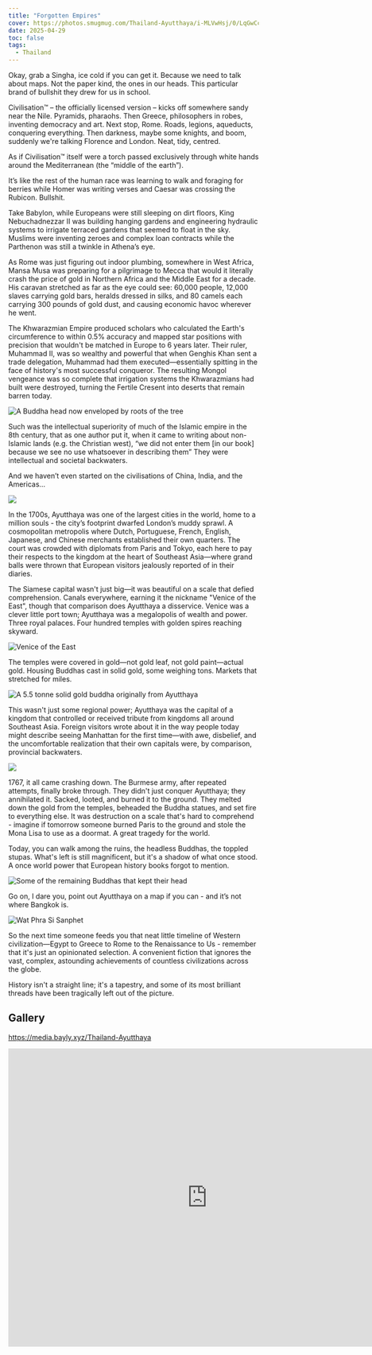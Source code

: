 ```yaml
---
title: "Forgotten Empires"
cover: https://photos.smugmug.com/Thailand-Ayutthaya/i-MLVwHsj/0/LqGwCcHNtC4zCzkbtc39hwSq7W2C3mS7Nmcnkd4X6/X4/DJI_0621-X4.jpg
date: 2025-04-29
toc: false
tags:
  - Thailand
---
```


Okay, grab a Singha, ice cold if you can get it. Because we need to talk about maps. Not the paper kind, the ones in our heads. This particular brand of bullshit they drew for us in school.

Civilisation™ – the officially licensed version – kicks off somewhere sandy near the Nile. Pyramids, pharaohs. Then Greece, philosophers in robes, inventing democracy and art. Next stop, Rome. Roads, legions, aqueducts, conquering everything. Then darkness, maybe some knights, and boom, suddenly we're talking Florence and London. Neat, tidy, centred.

As if Civilisation™ itself were a torch passed exclusively through white hands around the Mediterranean (the “middle of the earth”).

It’s like the rest of the human race was learning to walk and foraging for berries while Homer was writing verses and Caesar was crossing the Rubicon. Bullshit.

Take Babylon, while Europeans were still sleeping on dirt floors, King Nebuchadnezzar II was building hanging gardens and engineering hydraulic systems to irrigate terraced gardens that seemed to float in the sky. Muslims were inventing zeroes and complex loan contracts while the Parthenon was still a twinkle in Athena’s eye.

As Rome was just figuring out indoor plumbing, somewhere in West Africa, Mansa Musa was preparing for a pilgrimage to Mecca that would it literally crash the price of gold in Northern Africa and the Middle East for a decade. His caravan stretched as far as the eye could see: 60,000 people, 12,000 slaves carrying gold bars, heralds dressed in silks, and 80 camels each carrying 300 pounds of gold dust, and causing economic havoc wherever he went.

The Khwarazmian Empire produced scholars who calculated the Earth's circumference to within 0.5% accuracy and mapped star positions with precision that wouldn't be matched in Europe to 6 years later. Their ruler, Muhammad II, was so wealthy and powerful that when Genghis Khan sent a trade delegation, Muhammad had them executed—essentially spitting in the face of history's most successful conqueror. The resulting Mongol vengeance was so complete that irrigation systems the Khwarazmians had built were destroyed, turning the Fertile Cresent into deserts that remain barren today.

![A Buddha head now enveloped by roots of the tree](https://photos.smugmug.com/Thailand-Ayutthaya/i-Wb6fK4p/0/MFBk6Kbj8MDrfjsFmwwGcCrxc8HtBxp5KjF5BzCWg/X4/DSC03215-X4.jpg)

Such was the intellectual superiority of much of the Islamic empire in the 8th century, that as one author put it, when it came to writing about non-Islamic lands (e.g. the Christian west), “we did not enter them [in our book] because we see no use whatsoever in describing them” They were intellectual and societal backwaters.

And we haven’t even started on the civilisations of China, India, and the Americas…

![](https://photos.smugmug.com/Thailand-Ayutthaya/i-ww3zF9C/0/NGrmrmShdtX2MQJtbrS2t9XWcbVRmqbnrCnt8px7G/X4/DSC03229-X4.jpg)

In the 1700s, Ayutthaya was one of the largest cities in the world, home to a million souls - the city’s footprint dwarfed London’s muddy sprawl. A cosmopolitan metropolis where Dutch, Portuguese, French, English, Japanese, and Chinese merchants established their own quarters. The court was crowded with diplomats from Paris and Tokyo, each here to pay their respects to the kingdom at the heart of Southeast Asia—where grand balls were thrown that European visitors jealously reported of in their diaries.

The Siamese capital wasn't just big—it was beautiful on a scale that defied comprehension. Canals everywhere, earning it the nickname "Venice of the East", though that comparison does Ayutthaya a disservice. Venice was a clever little port town; Ayutthaya was a megalopolis of wealth and power. Three royal palaces. Four hundred temples with golden spires reaching skyward.

![Venice of the East](https://photos.smugmug.com/Thailand-Ayutthaya/i-6FdqrDN/0/KGfb7RgMzQkKfxFHJdc6cL3r4JvDxRxdzSx36LQBt/X4/DJI_0654-X4.jpg)

The temples were covered in gold—not gold leaf, not gold paint—actual gold. Housing Buddhas cast in solid gold, some weighing tons. Markets that stretched for miles.

![A 5.5 tonne solid gold buddha originally from Ayutthaya](https://photos.smugmug.com/Thailand/i-cKgxx54/0/LDQhJb65zb87R29gTDRKnKkZp5HSw4TPd6Fw5BPSC/X4/Thailand%20-%2015-X4.jpg)

This wasn't just some regional power; Ayutthaya was the capital of a kingdom that controlled or received tribute from kingdoms all around Southeast Asia. Foreign visitors wrote about it in the way people today might describe seeing Manhattan for the first time—with awe, disbelief, and the uncomfortable realization that their own capitals were, by comparison, provincial backwaters.

![](https://photos.smugmug.com/Thailand-Ayutthaya/i-dFkhf3D/0/LnV5SZRWPF7P63wDGJqgzPcJk5NHtJKdG5McZQQmR/X4/DJI_0661-X4.jpg)

1767, it all came crashing down. The Burmese army, after repeated attempts, finally broke through. They didn't just conquer Ayutthaya; they annihilated it. Sacked, looted, and burned it to the ground. They melted down the gold from the temples, beheaded the Buddha statues, and set fire to everything else. It was destruction on a scale that's hard to comprehend - imagine if tomorrow someone burned Paris to the ground and stole the Mona Lisa to use as a doormat. A great tragedy for the world.

Today, you can walk among the ruins, the headless Buddhas, the toppled stupas. What's left is still magnificent, but it's a shadow of what once stood. A once world power that European history books forgot to mention.

![Some of the remaining Buddhas that kept their head](https://photos.smugmug.com/Thailand-Ayutthaya/i-hpJ2k9Z/0/NhTF2HxRB68PPftc4btXvqGpsgn4sGvXBTkTCNChk/X4/DSC03224-X4.jpg)

Go on, I dare you, point out Ayutthaya on a map if you can - and it’s not where Bangkok is.

![Wat Phra Si Sanphet](https://photos.smugmug.com/Thailand-Ayutthaya/i-Bc2WMVv/0/M2Z9NdGKndmFjmwCP9BJ23nMKfdKq8jt2R8twxqG4/X4/DJI_0688-X4.jpg)

So the next time someone feeds you that neat little timeline of Western civilization—Egypt to Greece to Rome to the Renaissance to Us - remember that it's just an opinionated selection. A convenient fiction that ignores the vast, complex, astounding achievements of countless civilizations across the globe.

History isn't a straight line; it's a tapestry, and some of its most brilliant threads have been tragically left out of the picture.

## Gallery

https://media.bayly.xyz/Thailand-Ayutthaya

<iframe src="https://media.bayly.xyz/frame/slideshow?key=bPcR3s&speed=3&transition=fade&autoStart=1&captions=0&navigation=0&playButton=0&randomize=0&transitionSpeed=2" width="800" height="600" frameborder="no" scrolling="no"></iframe>
